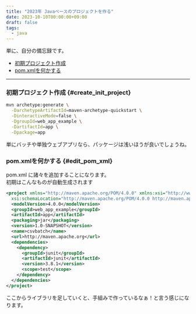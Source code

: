 ```yaml
---
title: "2023年 Javaベースのプロジェクトを作る"
date: 2023-10-10T00:00:00+09:00
draft: false
tags:
  - java
---
```


単に、自分の備忘録です。

* [初期プロジェクト作成](#create_init_project)
* [pom.xmlを何かする](#edit_pom_xml)

_____

### 初期プロジェクト作成 {#create_init_project}

```sh
mvn archetype:generate \
  -DarchetypeArtifactId=maven-archetype-quickstart \
  -DinteractiveMode=false \
  -DgroupId=web_app_example \
  -DartifactId=app \
  -Dpackage=app
```

単にバッチや単独ウェブアプリなら、パッケージは浅いほうが良いでしょうね。

### pom.xmlを何かする {#edit_pom_xml}

pom.xml に諸々を追加することになります。  
初期はこんなものが自動生成されます

```xml
<project xmlns="http://maven.apache.org/POM/4.0.0" xmlns:xsi="http://www.w3.org/2001/XMLSchema-instance"
  xsi:schemaLocation="http://maven.apache.org/POM/4.0.0 http://maven.apache.org/maven-v4_0_0.xsd">
  <modelVersion>4.0.0</modelVersion>
  <groupId>web_app_example</groupId>
  <artifactId>app</artifactId>
  <packaging>jar</packaging>
  <version>1.0-SNAPSHOT</version>
  <name>csvbatch</name>
  <url>http://maven.apache.org</url>
  <dependencies>
    <dependency>
      <groupId>junit</groupId>
      <artifactId>junit</artifactId>
      <version>3.8.1</version>
      <scope>test</scope>
    </dependency>
  </dependencies>
</project>
```

ここからライブラリを足していくと、手組みで作っているなぁ！と言う感じになります。
